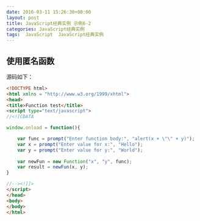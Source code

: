 ```yaml
---
date: 2016-03-11 15:26:30+00:00
layout: post
title: JavaScript经典实例 示例6-2
categories: JavaScript经典实例
tags:  JavaScript  JavaScript经典实例
---
```


使用匿名函数
----------------

<html>
<head>
<title>Function test</title>
<script type="text/javascript">
//<![CDATA

window.onload = function(){

    var func = prompt("Enter function body:", "alert(x + \"\" + y)");
    var x = prompt("Enter value for x:", "Hello");
    var y = prompt("Enter value for y:", "World");
    
    var newFun = new Function("x", "y", func);
    var result = newFun(x, y);
}

//--><!]]>
</script>
</head>
<body>
</body>
</html>

源码如下：

``` html
<!DOCTYPE html>
<html xmlns = "http://www.w3.org/1999/xhtml">
<head>
<title>Function test</title>
<script type="text/javascript">
//<![CDATA

window.onload = function(){

    var func = prompt("Enter function body:", "alert(x + \"\" + y)");
    var x = prompt("Enter value for x:", "Hello");
    var y = prompt("Enter value for y:", "World");
    
    var newFun = new Function("x", "y", func);
    var result = newFun(x, y);
}

//--><!]]>
</script>
</head>
<body>
</body>
</html>
``` 
